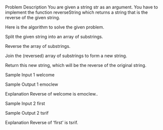 Problem Description
You are given a string str as an argument. You have to implement the function reverseString which returns a string that is the reverse of the given string.


Here is the algorithm to solve the given problem.

Split the given string into an array of substrings.

Reverse the array of substrings.

Join the (reversed) array of substrings to form a new string.

Return this new string, which will be the reverse of the original string.


Sample Input 1
welcome


Sample Output 1
emoclew


Explanation
Reverse of welcome is emoclew..


Sample Input 2
first


Sample Output 2
tsrif


Explanation
Reverse of ‘first’ is tsrif.